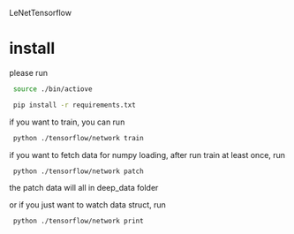 LeNetTensorflow

# install 
 please run
 ```bash
  source ./bin/actiove
 ```
 ```bash
  pip install -r requirements.txt
 ```
 
 if you want to train, you can run 
 ```bash
  python ./tensorflow/network train
 ```
if you want to fetch data for numpy loading, after run train at least once, run
```bash
 python ./tensorflow/network patch
```
the patch data will all in deep_data folder

or if you just want to watch data struct, run 
```bash
 python ./tensorflow/network print
```